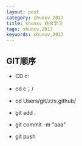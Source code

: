 ```yaml
---
layout: post
category: shunxv 2017
title: shunxv 命令学习 
tags: shunxv,2017
keywords: shunxv,2017
---
```


<h2>GIT顺序</h2>
<ul>
 <li><p>CD c:</p></li>
 <li><p>cd c；/</p></li>
 <li><p>cd Users/git/zzs.github/</p></li>
 <li><p>git add .</p></li>
 <li><p>git commit -m "aaa"</p></li>
 <li><p>git push</p></li>
</ul>